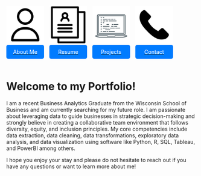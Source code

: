 <div style="margin-top: 20px;">
    <a href="/about" style="display: inline-block; text-align: center; margin-right: 10px;">
        <img src="/assets/img/about_me.png" alt="About Me" style="width: 100px; height: 100px;"><br>
        <span style="display: block; background-color: #007bff; color: white; padding: 10px; border-radius: 5px;">About Me</span>
    </a>
    <a href="/resume" style="display: inline-block; text-align: center; margin-right: 10px;">
        <img src="/assets/img/resume.png" alt="Resume" style="width: 100px; height: 100px;"><br>
        <span style="display: block; background-color: #007bff; color: white; padding: 10px; border-radius: 5px;">Resume</span>
    </a>
    <a href="/projects" style="display: inline-block; text-align: center; margin-right: 10px;">
        <img src="/assets/img/projects.png" alt="Projects" style="width: 100px; height: 100px;"><br>
        <span style="display: block; background-color: #007bff; color: white; padding: 10px; border-radius: 5px;">Projects</span>
    </a>
    <a href="/contact" style="display: inline-block; text-align: center; margin-right: 10px;">
        <img src="/assets/img/contact.png" alt="Contact" style="width: 100px; height: 100px;"><br>
        <span style="display: block; background-color: #007bff; color: white; padding: 10px; border-radius: 5px;">Contact</span>
    </a>
</div>

<br>

# Welcome to my Portfolio!

I am a recent Business Analytics Graduate from the Wisconsin School of Business and am currently searching for my future role. I am passionate about leveraging data to guide businesses in strategic decision-making and strongly believe in creating a collaborative team environment that follows diversity, equity, and inclusion principles. My core competencies include data extraction, data cleaning, data transformations, exploratory data analysis, and data visualization using software like Python, R, SQL, Tableau, and PowerBI among others.

I hope you enjoy your stay and please do not hesitate to reach out if you have any questions or want to learn more about me!